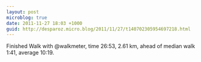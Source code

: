 ```yaml
---
layout: post
microblog: true
date: 2011-11-27 18:03 +1000
guid: http://desparoz.micro.blog/2011/11/27/t140702305954697218.html
---
```

Finished Walk with @walkmeter, time 26:53, 2.61 km, ahead of median walk 1:41, average 10:19.
